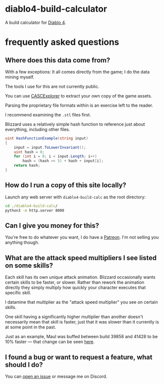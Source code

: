 # diablo4-build-calculator
A build calculator for [Diablo 4](https://diablo4.blizzard.com).

# frequently asked questions

## Where does this data come from?
With a few exceptions: It all comes directly from the game; I do the data mining myself.

The tools I use for this are not currently public.

You can use [CASCExplorer](https://github.com/WoW-Tools/CASCExplorer) to extract your own copy of the game assets.

Parsing the proprietary file formats within is an exercise left to the reader.

I recommend examining the ``.stl`` files first.

Blizzard uses a relatively simple hash function to reference just about everything, including other files.

```cs
uint HashFunctionExample(string input)
{
    input = input.ToLowerInvariant();
    uint hash = 0;
    for (int i = 0; i < input.Length; i++)
        hash = (hash << 5) + hash + input[i];
    return hash;
}
```

## How do I run a copy of this site locally?
Launch any web server with ``diablo4-build-calc`` as the root directory:
```bat
cd ./diablo4-build-calc/
python3 -m http.server 8000
```

## Can I give you money for this?
You're free to do whatever you want, I do have a [Patreon](https://www.patreon.com/lothrik). I'm not selling you anything though.

## What are the attack speed multipliers I see listed on some skills?
Each skill has its own unique attack animation. Blizzard occasionally wants certain skills to be faster, or slower. Rather than rework the animation directly they simply multiply how quickly your character executes that specific skill.

I datamine that multiplier as the "attack speed multiplier" you see on certain skills.

One skill having a significantly higher multiplier than another doesn't necessarily mean that skill is faster, just that it was slower than it currently is at some point in the past.

Just as an example, Maul was buffed between build 39858 and 41428 to be 10% faster — that change can be seen [here](https://lothrik.github.io/diablo4-build-calc/history/39858-41428.html).

## I found a bug or want to request a feature, what should I do?
You can [open an issue](https://github.com/Lothrik/diablo4-build-calc/issues/new) or message me on Discord.
